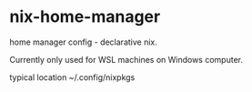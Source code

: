 # nix-home-manager
home manager config - declarative nix.


Currently only used for WSL machines on Windows computer.

typical location ~/.config/nixpkgs

